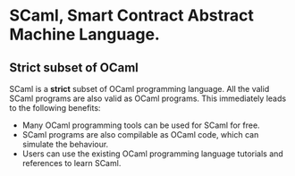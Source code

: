 # SCaml, Smart Contract Abstract Machine Language.

## Strict subset of OCaml

SCaml is a **strict** subset of OCaml programming language.
All the valid SCaml programs are also valid as OCaml programs.
This immediately leads to the following benefits:

* Many OCaml programming tools can be used for SCaml for free.
* SCaml programs are also compilable as OCaml code, which can simulate the behaviour.
* Users can use the existing OCaml programming language tutorials and references to learn SCaml.
